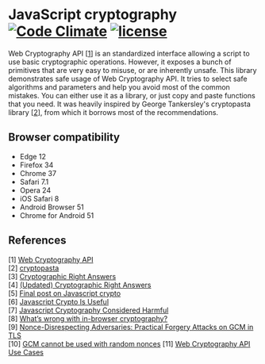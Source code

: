 # JavaScript cryptography [![Code Climate](https://codeclimate.com/github/Metalnem/javascript-crypto/badges/gpa.svg)](https://codeclimate.com/github/Metalnem/javascript-crypto) [![license](https://img.shields.io/badge/license-MIT-blue.svg?style=flat)](https://raw.githubusercontent.com/metalnem/javascript-crypto/master/LICENSE)

Web Cryptography API [[1](https://www.w3.org/TR/WebCryptoAPI/)] is an standardized interface allowing a script to use basic cryptographic operations. However, it exposes a bunch of primitives that are very easy to misuse, or are inherently unsafe. This library demonstrates safe usage of Web Cryptography API. It tries to select safe algorithms and parameters and help you avoid most of the common mistakes. You can either use it as a library, or just copy and paste functions that you need. It was heavily inspired by George Tankersley's cryptopasta library [[2](https://github.com/gtank/cryptopasta)], from which it borrows most of the recommendations.

## Browser compatibility

- Edge 12
- Firefox 34
- Chrome 37
- Safari 7.1
- Opera 24
- iOS Safari 8
- Android Browser 51
- Chrome for Android 51

## References

[1] [Web Cryptography API](https://www.w3.org/TR/WebCryptoAPI/)  
[2] [cryptopasta](https://github.com/gtank/cryptopasta)  
[3] [Cryptographic Right Answers](http://www.daemonology.net/blog/2009-06-11-cryptographic-right-answers.html)   
[4] [(Updated) Cryptographic Right Answers](https://gist.github.com/tqbf/be58d2d39690c3b366ad)  
[5] [Final post on Javascript crypto](https://rdist.root.org/2010/11/29/final-post-on-javascript-crypto/)  
[6] [Javascript Crypto Is Useful](https://vnhacker.blogspot.rs/2014/06/why-javascript-crypto-is-useful.html)  
[7] [Javascript Cryptography Considered Harmful](https://www.nccgroup.trust/us/about-us/newsroom-and-events/blog/2011/august/javascript-cryptography-considered-harmful/)  
[8] [What’s wrong with in-browser cryptography?](https://tonyarcieri.com/whats-wrong-with-webcrypto)  
[9] [Nonce-Disrespecting Adversaries: Practical Forgery Attacks on GCM in TLS](https://www.usenix.org/system/files/conference/woot16/woot16-paper-bock.pdf)  
[10] [GCM cannot be used with random nonces](https://github.com/gtank/cryptopasta/issues/14)
[11] [Web Cryptography API Use Cases](https://www.w3.org/TR/2013/WD-webcrypto-usecases-20130108/)
